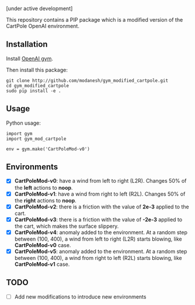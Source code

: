 [under active development]

This repository contains a PIP package which is a modified version of the CartPole OpenAI environment. 

## Installation
Install [OpenAI gym](https://gym.openai.com/).

Then install this package:

```
git clone http://github.com/modanesh/gym_modified_cartpole.git
cd gym_modified_cartpole
sudo pip install -e .
```

## Usage
Python usage:
```
import gym
import gym_mod_cartpole

env = gym.make('CartPoleMod-v0')
```

## Environments
- [x] **CartPoleMod-v0**: have a wind from left to right (L2R). Changes 50% of the **left** actions to **noop**. 
- [x] **CartPoleMod-v1**: have a wind from right to left (R2L). Changes 50% of the **right** actions to **noop**. 
- [x] **CartPoleMod-v2**: there is a friction with the value of **2e-3** applied to the cart. 
- [x] **CartPoleMod-v3**: there is a friction with the value of **-2e-3** applied to the cart, which makes the surface slippery.
- [x] **CartPoleMod-v4**: anomaly added to the environment. At a random step between (100, 400), a wind from left to right (L2R) starts blowing, like **CartPoleMod-v0** case. 
- [x] **CartPoleMod-v5**: anomaly added to the environment. At a random step between (100, 400), a wind from right to left (R2L) starts blowing, like **CartPoleMod-v1** case.

## TODO
- [ ] Add new modifications to introduce new environments